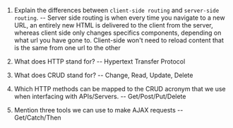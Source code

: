 1.  Explain the differences between `client-side routing` and `server-side routing`.
    -- Server side routing is when every time you navigate to a new URL, an entirely new HTML is delivered to the client from the server, whereas client side only changes specifics components, depending on      what url you have gone to. Client-side won't need to reload content that is the same from one url to the other

1.  What does HTTP stand for?
    -- Hypertext Transfer Protocol

1.  What does CRUD stand for?
    -- Change, Read, Update, Delete

1.  Which HTTP methods can be mapped to the CRUD acronym that we use when interfacing with APIs/Servers.
    -- Get/Post/Put/Delete

1.  Mention three tools we can use to make AJAX requests
    -- Get/Catch/Then